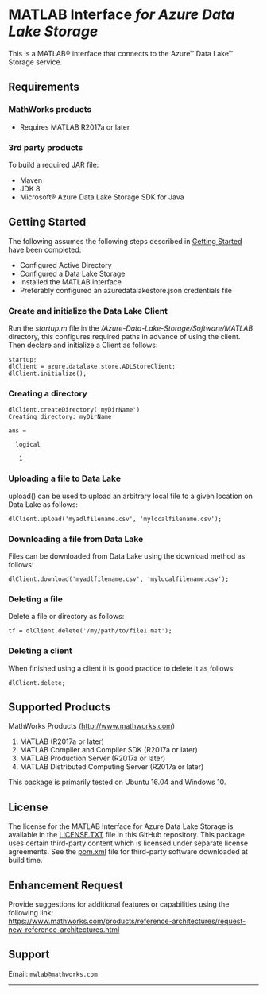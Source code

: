 # MATLAB Interface *for Azure Data Lake Storage*

This is a MATLAB® interface that connects to the Azure™ Data Lake™ Storage service.

## Requirements
### MathWorks products
* Requires MATLAB R2017a or later

### 3rd party products
To build a required JAR file:
* Maven
* JDK 8
* Microsoft® Azure Data Lake Storage SDK for Java

## Getting Started
The following assumes the following steps described in [Getting Started](Documentation/GettingStarted.md) have been completed:

* Configured Active Directory
* Configured a Data Lake Storage
* Installed the MATLAB interface
* Preferably configured an azuredatalakestore.json credentials file


### Create and initialize the Data Lake Client
Run the *startup.m* file in the */Azure-Data-Lake-Storage/Software/MATLAB* directory, this configures required paths in advance of using the client. Then declare and initialize a Client as follows:
```
startup;
dlClient = azure.datalake.store.ADLStoreClient;
dlClient.initialize();
```

### Creating a directory

```
dlClient.createDirectory('myDirName')
Creating directory: myDirName

ans =

  logical

   1
```

### Uploading a file to Data Lake
upload() can be used to upload an arbitrary local file to a given location on Data Lake as follows:
```
dlClient.upload('myadlfilename.csv', 'mylocalfilename.csv');
```

### Downloading a file from Data Lake
Files can be downloaded from Data Lake using the download method as follows:
```
dlClient.download('myadlfilename.csv', 'mylocalfilename.csv');
```


### Deleting a file
Delete a file or directory as follows:
```
tf = dlClient.delete('/my/path/to/file1.mat');
```

### Deleting a client
When finished using a client it is good practice to delete it as follows:
```
dlClient.delete;
```


## Supported Products

MathWorks Products (http://www.mathworks.com)
1.  MATLAB (R2017a or later)
2.  MATLAB Compiler and Compiler SDK (R2017a or later)
3.  MATLAB Production Server (R2017a or later)
4.  MATLAB Distributed Computing Server (R2017a or later)   

This package is primarily tested on Ubuntu 16.04 and Windows 10.

## License
The license for the MATLAB Interface for Azure Data Lake Storage is available in the [LICENSE.TXT](LICENSE.TXT) file in this GitHub repository. This package uses certain third-party content which is licensed under separate license agreements. See the [pom.xml](Software/Java/pom.xml) file for third-party software downloaded at build time.

## Enhancement Request
Provide suggestions for additional features or capabilities using the following link:   
https://www.mathworks.com/products/reference-architectures/request-new-reference-architectures.html

## Support
Email: `mwlab@mathworks.com`

------------
[//]: #  (Copyright 2017 The MathWorks, Inc.)
